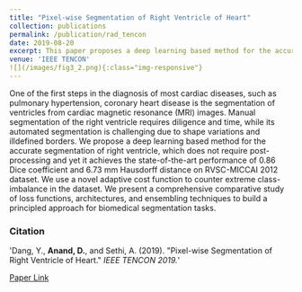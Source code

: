 ```yaml
---
title: "Pixel-wise Segmentation of Right Ventricle of Heart"
collection: publications
permalink: /publication/rad_tencon
date: 2019-08-20
excerpt: This paper proposes a deep learning based method for the accurate segmentation of right ventricle, which does not require post-processing and yet it achieves the state-of-the-art performance of 0.86 Dice coefficient and 6.73 mm Hausdorff distance on RVSC-MICCAI 2012 dataset.
venue: 'IEEE TENCON'
![](/images/fig3_2.png){:class="img-responsive"}
---
```

One of the first steps in the diagnosis of most cardiac diseases, such as pulmonary hypertension, coronary heart disease is the segmentation of ventricles from cardiac magnetic resonance (MRI) images. Manual segmentation of the right ventricle requires diligence and time, while its automated segmentation is challenging due to shape variations and illdefined
borders. We propose a deep learning based method for the accurate segmentation of right ventricle, which does not
require post-processing and yet it achieves the state-of-the-art performance of 0.86 Dice coefficient and 6.73 mm Hausdorff
distance on RVSC-MICCAI 2012 dataset. We use a novel adaptive cost function to counter extreme class-imbalance in the dataset.
We present a comprehensive comparative study of loss functions, architectures, and ensembling techniques to build a principled
approach for biomedical segmentation tasks.

### Citation 

'Dang, Y., <b>Anand, D.</b>, and Sethi, A. (2019). &quot;Pixel-wise Segmentation of Right Ventricle of Heart.&quot; <i>IEEE TENCON 2019.</i>'

[Paper Link](/images/rad_tencon.pdf "Radiology IEEE TENCON")
